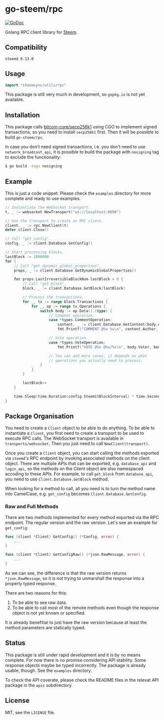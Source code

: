 # go-steem/rpc

[![GoDoc](https://godoc.org/steemsync/utils/rpc?status.svg)](https://godoc.org/steemsync/utils/rpc)

Golang RPC client library for [Steem](https://steem.io).

## Compatibility

`steemd 0.13.0`

## Usage

```go
import "steemsync/utils/rpc"
```

This package is still very much in development, so `gopkg.in` is not yet available.

## Installation

This package calls [bitcoin-core/secp256k1](https://github.com/bitcoin-core/secp256k1)
using CGO to implement signed transactions, so you need to install `secp256k1` first.
Then it will be possible to build `go-steem/rpc`.

In case you don't need signed transactions, i.e. you don't need to use
`network_broadcast_api`, it is possible to build the package with `nosigning`
tag to exclude the functionality:

```bash
$ go build -tags nosigning
```

## Example

This is just a code snippet. Please check the `examples` directory
for more complete and ready to use examples.

```go
// Instantiate the WebSocket transport.
t, _ := websocket.NewTransport("ws://localhost:8090")

// Use the transport to create an RPC client.
client, _ := rpc.NewClient(t)
defer client.Close()

// Call "get_config".
config, _ := client.Database.GetConfig()

// Start processing blocks.
lastBlock := 1800000
for {
	// Call "get_dynamic_global_properties".
	props, _ := client.Database.GetDynamicGlobalProperties()

	for props.LastIrreversibleBlockNum-lastBlock > 0 {
		// Call "get_block".
		block, _ := client.Database.GetBlock(lastBlock)

		// Process the transactions.
		for _, tx := range block.Transactions {
			for _, op := range tx.Operations {
				switch body := op.Data().(type) {
					// Comment operation.
					case *types.CommentOperation:
						content, _ := client.Database.GetContent(body.Author, body.Permlink)
						fmt.Printf("COMMENT @%v %v\n", content.Author, content.URL)

					// Vote operation.
					case *types.VoteOperation:
						fmt.Printf("VOTE @%v @%v/%v\n", body.Voter, body.Author, body.Permlink)

					// You can add more cases, it depends on what
					// operations you actually need to process.
				}
			}
		}

		lastBlock++
	}

	time.Sleep(time.Duration(config.SteemitBlockInterval) * time.Second)
}
```

## Package Organisation

You need to create a `Client` object to be able to do anything. To be able to
instantiate a `Client`, you first need to create a transport to be used to
execute RPC calls. The WebSocket transport is available in `transports/websocket`.
Then you just need to call `NewClient(transport)`.

Once you create a `Client` object, you can start calling the methods exported
via `steemd`'s RPC endpoint by invoking associated methods on the client object.
There are multiple APIs that can be exported, e.g. `database_api` and `login_api`,
so the methods on the Client object are also namespaced accoding to these APIs.
For example, to call `get_block` from `database_api`, you need to use
`Client.Database.GetBlock` method.

When looking for a method to call, all you need is to turn the method name into
CamelCase, e.g. `get_config` becomes `Client.Database.GetConfig`.

### Raw and Full Methods

There are two methods implemented for every method exported via the RPC endpoint.
The regular version and the raw version. Let's see an example for `get_config`:

```go
func (client *Client) GetConfig() (*Config, error) {
	...
}

func (client *Client) GetConfigRaw() (*json.RawMessage, error) {
	...
}
```

As we can see, the difference is that the raw version returns `*json.RawMessage`,
so it is not trying to unmarshall the response into a properly typed response.

There are two reasons for this:

1. To be able to see raw data.
2. To be able to call most of the remote methods even though the response
   object is not yet known or specified.

It is already benefitial to just have the raw version because at least
the method parameters are statically typed.

## Status

This package is still under rapid development and it is by no means complete.
For now there is no promise considering API stability. Some response objects
maybe be typed incorrectly. The package is already usable, though. See the
`examples` directory.

To check the API coverate, please check the README files in the relevat API
package in the `apis` subdirectory.

## License

MIT, see the `LICENSE` file.
